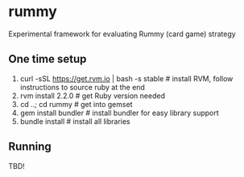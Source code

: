 # rummy
Experimental framework for evaluating Rummy (card game) strategy

## One time setup

1. curl -sSL https://get.rvm.io | bash -s stable   # install RVM, follow instructions to source ruby at the end
1. rvm install 2.2.0  # get Ruby version needed
1. cd ..; cd rummy  # get into gemset
1. gem install bundler  # install bundler for easy library support
1. bundle install   # install all libraries

## Running

TBD!